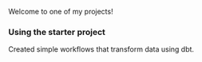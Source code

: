 Welcome to one of my projects!

### Using the starter project

Created simple workflows that transform data using dbt.


